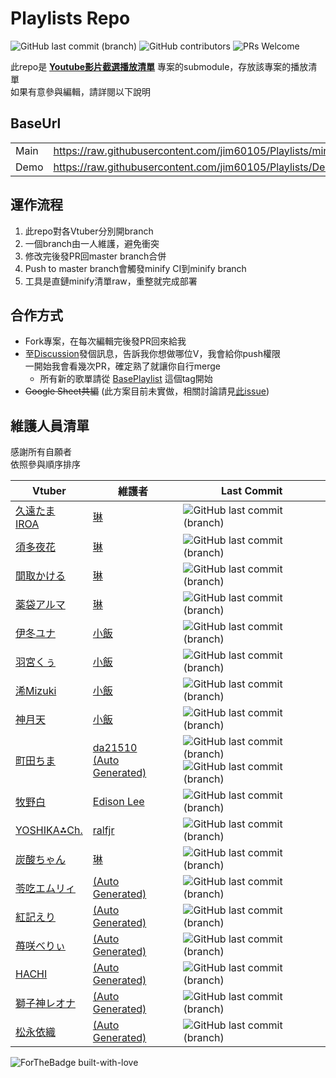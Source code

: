 # Playlists Repo

![GitHub last commit (branch)](https://img.shields.io/github/last-commit/jim60105/Playlists/minify?label=PLAYLIST%20UPDATE&style=for-the-badge) ![GitHub contributors](https://img.shields.io/github/contributors-anon/jim60105/Playlists?style=for-the-badge) ![PRs Welcome](https://img.shields.io/badge/PRs-welcome-brightgreen?style=for-the-badge)

此repo是 **[Youtube影片截選播放清單](https://github.com/jim60105/YoutubeClipPlaylist)** 專案的submodule，存放該專案的播放清單\
如果有意參與編輯，請詳閱以下說明

## BaseUrl

|      |                                                                |
|------|----------------------------------------------------------------|
| Main | <https://raw.githubusercontent.com/jim60105/Playlists/minify/> |
| Demo | <https://raw.githubusercontent.com/jim60105/Playlists/Demo/>   |

## 運作流程

 1. 此repo對各Vtuber分別開branch
 2. 一個branch由一人維護，避免衝突
 3. 修改完後發PR回master branch合併
 4. Push to master branch會觸發minify CI到minify branch
 5. 工具是直鏈minify清單raw，重整就完成部署

## 合作方式

- Fork專案，在每次編輯完後發PR回來給我
- 至[Discussion](https://github.com/jim60105/Playlists/discussions)發個訊息，告訴我你想做哪位V，我會給你push權限\
 一開始我會看幾次PR，確定熟了就讓你自行merge
  - 所有新的歌單請從 [BasePlaylist](https://github.com/jim60105/Playlists/tree/BasePlaylist) 這個tag開始
- ~~Google Sheet共編~~ (此方案目前未實做，相關討論請見[此issue](https://github.com/jim60105/Playlists/issues/7))

## 維護人員清單

感謝所有自願者 \
依照參與順序排序

| Vtuber                                                           | 維護者                            | Last Commit                                                                                                                     |
|------------------------------------------------------------------|----------------------------------|---------------------------------------------------------------------------------------------------------------------------------|
| [久遠たま](https://www.youtube.com/channel/UCBC7vYFNQoGPupe5NxPG4Bw)<br>[IROA](https://www.youtube.com/channel/UCO3RDKQclxKAb3CxNq0MOsQ)  | [琳](https://github.com/jim60105)            |![GitHub last commit (branch)](https://img.shields.io/github/last-commit/jim60105/Playlists/QuonTama?label=%20&style=for-the-badge)
| [須多夜花](https://www.youtube.com/channel/UCuy-kZJ7HWwUU-eKv0zUZFQ) | [琳](https://github.com/jim60105)            |![GitHub last commit (branch)](https://img.shields.io/github/last-commit/jim60105/Playlists/SudaYoruka?label=%20&style=for-the-badge)
| [間取かける](https://www.youtube.com/channel/UCiLt4FLjMXszLOh5ISi1oqw)  | [琳](https://github.com/jim60105)            |![GitHub last commit (branch)](https://img.shields.io/github/last-commit/jim60105/Playlists/MatoriKakeru?label=%20&style=for-the-badge)
| [薬袋アルマ](https://www.youtube.com/channel/UCD1QOCJIAPsMKMvRSXjLahw)  | [琳](https://github.com/jim60105)            |![GitHub last commit (branch)](https://img.shields.io/github/last-commit/jim60105/Playlists/MinaiAruma?label=%20&style=for-the-badge)
| [伊冬ユナ](https://www.youtube.com/channel/UCYbzeYnRZuw7fZKrgu2bgtw)   | [小飯](https://github.com/LittleRice1007)    |![GitHub last commit (branch)](https://img.shields.io/github/last-commit/jim60105/Playlists/ItouYuna?label=%20&style=for-the-badge)
| [羽宮くぅ](https://www.youtube.com/channel/UC4-EyORUDI_kyckQFmW3P7A)   | [小飯](https://github.com/LittleRice1007)    |![GitHub last commit (branch)](https://img.shields.io/github/last-commit/jim60105/Playlists/HaneMiya?label=%20&style=for-the-badge)
| [浠Mizuki](https://www.youtube.com/channel/UCjv4bfP_67WLuPheS-Z8Ekg) | [小飯](https://github.com/LittleRice1007)    |![GitHub last commit (branch)](https://img.shields.io/github/last-commit/jim60105/Playlists/Mizuki?label=%20&style=for-the-badge)
| [神月天](https://www.youtube.com/channel/UC4-EyORUDI_kyckQFmW3P7A) | [小飯](https://github.com/LittleRice1007) |![GitHub last commit (branch)](https://img.shields.io/github/last-commit/jim60105/Playlists/KandukiAma?label=%20&style=for-the-badge)|
| [町田ちま](https://www.youtube.com/channel/UCo7TRj3cS-f_1D9ZDmuTsjw)   | [da21510](https://github.com/da21510) <br>[(Auto Generated)](https://github.com/jim60105/Playlists/tree/AutoGenerator/AutoGenerator/AutoGenerator)      | ![GitHub last commit (branch)](https://img.shields.io/github/last-commit/da21510/Playlists/MachitaChima?label=%20&style=for-the-badge)<br>![GitHub last commit (branch)](https://img.shields.io/github/last-commit/jim60105/Playlists/AutoGenerator?label=%20&style=for-the-badge)|
| [牧野白](https://www.youtube.com/channel/UCbZcxNKrC0a6IZYBowvzAUg)   | [Edison Lee](https://github.com/edisonlee55) |![GitHub last commit (branch)](https://img.shields.io/github/last-commit/jim60105/Playlists/MakinoShiro?label=%20&style=for-the-badge)
| [YOSHIKA⁂Ch.](https://www.youtube.com/c/YOSHIKA-Ch) | [ralfjr](https://github.com/ralfjr) |![GitHub last commit (branch)](https://img.shields.io/github/last-commit/jim60105/Playlists/YOSHIKA?label=%20&style=for-the-badge)|
| [炭酸ちゃん](https://twitcasting.tv/t3c_o0o) | [琳](https://github.com/jim60105)            |![GitHub last commit (branch)](https://img.shields.io/github/last-commit/jim60105/Playlists/t3c?label=%20&style=for-the-badge)
| [苓吃エムリィ](https://www.youtube.com/channel/UC36tM-mb6ve_OA3jPynxp7g) | [(Auto Generated)](https://github.com/jim60105/Playlists/tree/AutoGenerator/AutoGenerator/AutoGenerator) |![GitHub last commit (branch)](https://img.shields.io/github/last-commit/jim60105/Playlists/AutoGenerator?label=%20&style=for-the-badge)|
| [紅記えり](https://www.youtube.com/channel/UCQYzqKdEiWfyYU1IAnN2S-Q) | [(Auto Generated)](https://github.com/jim60105/Playlists/tree/AutoGenerator/AutoGenerator/AutoGenerator) |![GitHub last commit (branch)](https://img.shields.io/github/last-commit/jim60105/Playlists/AutoGenerator?label=%20&style=for-the-badge)|
| [苺咲べりぃ](https://www.youtube.com/channel/UC7A7bGRVdIwo93nqnA3x-OQ) | [(Auto Generated)](https://github.com/jim60105/Playlists/tree/AutoGenerator/AutoGenerator/AutoGenerator) |![GitHub last commit (branch)](https://img.shields.io/github/last-commit/jim60105/Playlists/AutoGenerator?label=%20&style=for-the-badge)|
| [HACHI](https://www.youtube.com/channel/UC7XCjKxBEct0uAukpQXNFPw) | [(Auto Generated)](https://github.com/jim60105/Playlists/tree/AutoGenerator/AutoGenerator/AutoGenerator) |![GitHub last commit (branch)](https://img.shields.io/github/last-commit/jim60105/Playlists/AutoGenerator?label=%20&style=for-the-badge)|
| [獅子神レオナ](https://www.youtube.com/channel/UCB1s_IdO-r0nUkY2mXeti-A) | [(Auto Generated)](https://github.com/jim60105/Playlists/tree/AutoGenerator/AutoGenerator/AutoGenerator) |![GitHub last commit (branch)](https://img.shields.io/github/last-commit/jim60105/Playlists/AutoGenerator?label=%20&style=for-the-badge)|
| [松永依織](https://www.youtube.com/channel/UC--zuEfONeFXPvLqX0Kvbuw) | [(Auto Generated)](https://github.com/jim60105/Playlists/tree/AutoGenerator/AutoGenerator/AutoGenerator) |![GitHub last commit (branch)](https://img.shields.io/github/last-commit/jim60105/Playlists/AutoGenerator?label=%20&style=for-the-badge)|

![ForTheBadge built-with-love](http://ForTheBadge.com/images/badges/built-with-love.svg)
